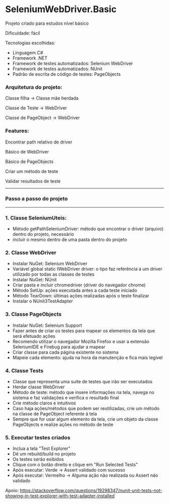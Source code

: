 # SeleniumWebDriver.Basic
     
Projeto criado para estudos nível básico
  
Dificuldade: fácil

Tecnologias escolhidas:
- Linguagem C#
- Framework .NET
- Framework de testes automatizados: Selenium WebDriver
- Framework de testes automatizados: NUnit
- Padrão de escrita de código de testes: PageObjects

### Arquitetura do projeto:

Classe filha -> Classe mãe herdada

Classe de Teste -> WebDriver

Classe de PageObject -> WebDriver

### Features:

Encontrar path relativo de driver

Básico de WebDriver

Básico de PageObjects

Criar um método de teste

Validar resultados de teste

**************************
### Passo a passo do projeto
**************************
### 1. Classe SeleniumUteis: 
* Método getPathSeleniumDriver: método que encontrar o driver (arquivo) dentro do projeto, necessário
* incluir o mesmo dentro de uma pasta dentro do projeto

### 2. Classe WebDriver
* Instalar NuGet: Selenium WebDriver
* Variável global static IWebDriver driver: o tipo faz referência á um driver utilizado por todas as classes de testes
* Instalar NuGet: NUnit 
* Criar pasta e incluir chromedriver (driver do navegador chrome)
* Método SetUp: ações executada antes a cada teste iniciado
* Método TearDown: últimas ações realizadas após o teste finalizar
* Instalar o NUnit3TestAdapter

### 3. Classe PageObjects
* Instalar NuGet: Selenium Support
* Fazer antes de criar os testes para mapear os elementos da tela que será efetuado ações
* Recomendo utilizar o navegador Mozilla Firefox e usar a extensão SeleniumIDE e Firebug para ajudar a mapear
* Criar classe para cada página existente no sistema
* Mapeie cada elemento: ajuda na hora da manutenção e fica mais legível 

### 4. Classe Tests
* Classe que representa uma suíte de testes que irão ser executados
* Herdar classe WebDriver 
* Método de teste: método que insere informações na tela, navega no sistema e faz validações e verifica o resultado final
* Crie método claros e intuitivos
* Caso haja ações/métodos que podem ser reutilizadas, crie um método na classe de PageObject referente á tela
* Sempre que for usar algum elemento da tela, crie um objeto da classe PageObjects e realize ações no método de teste

### 5. Executar testes criados
* Inclua a tela "Test Explorer"
* Dê um rebuild/build no projeto
* Os testes serão exibidos
* Clique com o botão direito e clique em "Run Selected Tests"
* Após executar: Verde -> Assert validado com sucesso
* Após executar: Vermelho -> Alguma ação não realizada ou Assert não validado


Apoio: https://stackoverflow.com/questions/19298347/nunit-unit-tests-not-showing-in-test-explorer-with-test-adapter-installed
